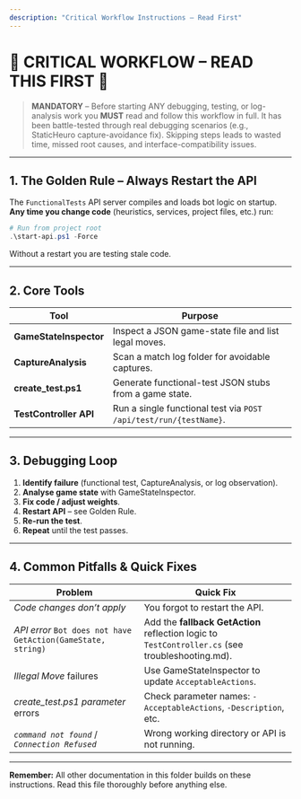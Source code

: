 ```yaml
---
description: "Critical Workflow Instructions – Read First"
---
```


# 🚨 CRITICAL WORKFLOW – READ THIS FIRST 🚨

> **MANDATORY** – Before starting ANY debugging, testing, or log-analysis work you **MUST** read and follow this workflow in full. It has been battle-tested through real debugging scenarios (e.g., StaticHeuro capture-avoidance fix). Skipping steps leads to wasted time, missed root causes, and interface-compatibility issues.

---

## 1. The Golden Rule – Always Restart the API

The `FunctionalTests` API server compiles and loads bot logic on startup. **Any time you change code** (heuristics, services, project files, etc.) run:

```powershell
# Run from project root
.\start-api.ps1 -Force
```

Without a restart you are testing stale code.

---

## 2. Core Tools

| Tool | Purpose |
|------|---------|
| **GameStateInspector** | Inspect a JSON game-state file and list legal moves. |
| **CaptureAnalysis** | Scan a match log folder for avoidable captures. |
| **create_test.ps1** | Generate functional-test JSON stubs from a game state. |
| **TestController API** | Run a single functional test via `POST /api/test/run/{testName}`. |

---

## 3. Debugging Loop

1. **Identify failure** (functional test, CaptureAnalysis, or log observation).
2. **Analyse game state** with GameStateInspector.
3. **Fix code / adjust weights**.
4. **Restart API** – see Golden Rule.
5. **Re-run the test**.
6. **Repeat** until the test passes.

---

## 4. Common Pitfalls & Quick Fixes

| Problem | Quick Fix |
|---------|-----------|
| *Code changes don’t apply* | You forgot to restart the API. |
| *API error* `Bot does not have GetAction(GameState, string)` | Add the **fallback GetAction** reflection logic to `TestController.cs` (see troubleshooting.md). |
| *Illegal Move* failures | Use GameStateInspector to update `AcceptableActions`. |
| *create_test.ps1 parameter* errors | Check parameter names: `-AcceptableActions`, `-Description`, etc. |
| *`command not found`* / *`Connection Refused`* | Wrong working directory or API is not running. |

---

**Remember:** All other documentation in this folder builds on these instructions. Read this file thoroughly before anything else.
